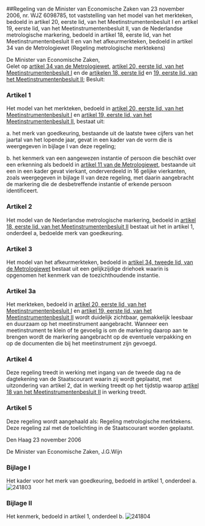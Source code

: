 <meta http-equiv='Content-Type' content='text/html; charset=utf-8' />

##Regeling van de Minister van Economische Zaken van 23 november 2006, nr. WJZ 6098785, tot vaststelling van het model van het merkteken, bedoeld in artikel 20, eerste lid, van het Meetinstrumentenbesluit I en artikel 19, eerste lid, van het Meetinstrumentenbesluit II, van de Nederlandse metrologische markering, bedoeld in artikel 18, eerste lid, van het Meetinstrumentenbesluit II en van het afkeurmerkteken, bedoeld in artikel 34 van de Metrologiewet (Regeling metrologische merktekens)

De Minister van Economische Zaken,  
Gelet op [artikel 34 van de Metrologiewet](../../../../../wet/metrologiewet/BWBR0019517/README.md), [artikel 20, eerste lid, van het Meetinstrumentenbesluit I](../../../../../AMvB/meetinstrumentenbesluit/i/BWBR0019897/README.md) en de [artikelen 18, eerste lid](../../../../../AMvB/meetinstrumentenbesluit/ii/BWBR0020554/README.md) en [19, eerste lid, van het Meetinstrumentenbesluit II](../../../../../AMvB/meetinstrumentenbesluit/ii/BWBR0020554/README.md);
Besluit:    

### Artikel  1  

Het model van het merkteken, bedoeld in [artikel 20, eerste lid, van het Meetinstrumentenbesluit I](../../../../../AMvB/meetinstrumentenbesluit/i/BWBR0019897/README.md) en [artikel 19, eerste lid, van het Meetinstrumentenbesluit II](../../../../../AMvB/meetinstrumentenbesluit/ii/BWBR0020554/README.md), bestaat uit: 

a. het merk van goedkeuring, bestaande uit de laatste twee cijfers van het jaartal van het lopende jaar, gevat in een kader van de vorm die is weergegeven in bijlage I van deze regeling;  

b. het kenmerk van een aangewezen instantie of persoon die beschikt over een erkenning als bedoeld in [artikel 11 van de Metrologiewet](../../../../../wet/metrologiewet/BWBR0019517/README.md), bestaande uit een in een kader gevat vierkant, onderverdeeld in 16 gelijke vierkanten, zoals weergegeven in bijlage II van deze regeling, met daarin aangebracht de markering die de desbetreffende instantie of erkende persoon identificeert.    

### Artikel  2  

Het model van de Nederlandse metrologische markering, bedoeld in [artikel 18, eerste lid, van het Meetinstrumentenbesluit II](../../../../../AMvB/meetinstrumentenbesluit/ii/BWBR0020554/README.md) bestaat uit het in artikel 1, onderdeel a, bedoelde merk van goedkeuring.  

### Artikel  3  

Het model van het afkeurmerkteken, bedoeld in [artikel 34, tweede lid, van de Metrologiewet](../../../../../wet/metrologiewet/BWBR0019517/README.md) bestaat uit een gelijkzijdige driehoek waarin is opgenomen het kenmerk van de toezichthoudende instantie.  

### Artikel  3a  

Het merkteken, bedoeld in [artikel 20, eerste lid, van het Meetinstrumentenbesluit I](../../../../../AMvB/meetinstrumentenbesluit/i/BWBR0019897/README.md) en [artikel 19, eerste lid, van het Meetinstrumentenbesluit II](../../../../../AMvB/meetinstrumentenbesluit/ii/BWBR0020554/README.md) wordt duidelijk zichtbaar, gemakkelijk leesbaar en duurzaam op het meetinstrument aangebracht. Wanneer een meetinstrument te klein of te gevoelig is om de markering daarop aan te brengen wordt de markering aangebracht op de eventuele verpakking en op de documenten die bij het meetinstrument zijn gevoegd.  

### Artikel  4  

Deze regeling treedt in werking met ingang van de tweede dag na de dagtekening van de Staatscourant waarin zij wordt geplaatst, met uitzondering van artikel 2, dat in werking treedt op het tijdstip waarop [artikel 18 van het Meetinstrumentenbesluit II](../../../../../AMvB/meetinstrumentenbesluit/ii/BWBR0020554/README.md) in werking treedt.  

### Artikel  5  

Deze regeling wordt aangehaald als: Regeling metrologische merktekens.  
Deze regeling zal met de toelichting in de Staatscourant worden geplaatst.   

Den Haag 
23 november 2006   

De 
Minister van Economische Zaken, 
J.G.Wijn  

### Bijlage  I  

Het kader voor het merk van goedkeuring, bedoeld in artikel 1, onderdeel a.   ![241803](http://wetten.overheid.nl/Illustration/241803)

### Bijlage  II  

Het kenmerk, bedoeld in artikel 1, onderdeel b.   ![241804](http://wetten.overheid.nl/Illustration/241804)

